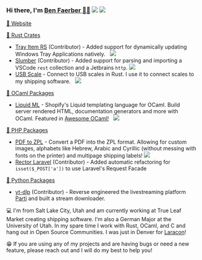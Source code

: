 <h3>Hi there, I'm <a href="https://benfaerber.github.io">Ben Faerber 🦀🐪</a> <img src="https://komarev.com/ghpvc/?username=benfaerber" /> <a href="https://keybase.io/benfaerber"><img src="https://img.shields.io/keybase/pgp/benfaerber??style=flat&logoColor=000000&labelColor=black&color=cc8131" /></a></h3>

<a href="https://benfaerber.github.io">📒 Website</a>

<a href="https://crates.io/users/benfaerber">🦀 Rust Crates</a>
- <a href="https://github.com/olback/tray-item-rs">Tray Item RS</a> (Contributor) - Added support for dynamically updating Windows Tray Applications natively. &nbsp; <a href="https://crates.io/crates/tray-item"><img src="https://img.shields.io/crates/v/tray_item.svg?logo=rust" /></a>
- <a href="https://github.com/LucasPickering/slumber">Slumber</a> (Contributor) - Added support for parsing and importing a VSCode <code>rest</code> collection and a Jetbrains <code>http</code>. <a href="https://crates.io/crates/slumber"><img src="https://img.shields.io/crates/v/slumber.svg?logo=rust" /></a>
- <a href="https://github.com/benfaerber/usb-scale">USB Scale</a> - Connect to USB scales in Rust. I use it to connect scales to my shipping software. &nbsp; <a href="https://crates.io/crates/usb_scale"><img src="https://img.shields.io/crates/v/usb_scale.svg?logo=rust" /></a>

<a href="https://ocaml.org/packages/search?q=author%3A%22Ben%20Faerber%22">🐪 OCaml Packages</a>
- <a href="https://github.com/benfaerber/liquid-ml">Liquid ML</a> - Shopify's Liquid templating language for OCaml. Build server rendered HTML, documentation generators and more with OCaml. Featured in <a href="https://github.com/ocaml-community/awesome-ocaml">Awesome OCaml!</a> &nbsp; <a href="https://ocaml.org/p/liquid_ml/latest"><img src="https://img.shields.io/badge/opam-v0.1.2-orange?logo=ocaml" /></a>

<a href="https://packagist.org/users/faerber/packages/">🐘 PHP Packages</a>
- <a href="https://github.com/benfaerber/pdf-to-zpl">PDF to ZPL</a> - Convert a PDF into the ZPL format. Allowing for custom images, alphabets like Hebrew, Arabic and Cyrillic (without messing with fonts on the printer) and multipage shipping labels! <a href="https://packagist.org/packages/faerber/pdf-to-zpl"><img src="https://img.shields.io/packagist/v/faerber/pdf-to-zpl?logo=php" /></a>
- <a href="https://github.com/driftingly/rector-laravel/">Rector Laravel</a> (Contributor) - Added automatic refactoring for `isset($_POST['a'])` to use Laravel's Request Facade

<a href="https://github.com/yt-dlp/yt-dlp">🐍 Python Packages</a>
- <a href="https://github.com/yt-dlp/yt-dlp">yt-dlp</a> (Contributor) - Reverse engineered the livestreaming platform <a href="https://parti.com">Parti</a> and built a stream downloader.

💻 I'm from Salt Lake City, Utah and am currently working at True Leaf Market creating shipping software. I'm also a German Major at the University of Utah. In my spare time I work with Rust, OCaml, and C and hang out in Open Source Communities. I was just in Denver for [Laracon](https://laracon.us/)!

😁 If you are using any of my projects and are having bugs or need a new feature, please reach out and I will do my best to help you!
